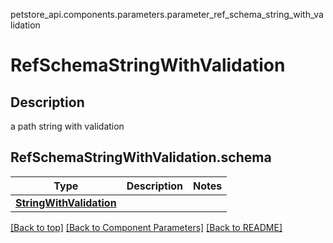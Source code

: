 petstore_api.components.parameters.parameter_ref_schema_string_with_validation
# RefSchemaStringWithValidation

## Description
a path string with validation
## <a id="parameter_ref_schema_string_with_validationorg.openapijsonschematools.codegen.model.CodegenKey@a84ae5f4schema" >RefSchemaStringWithValidation.schema</a>
Type | Description  | Notes
------------- | ------------- | -------------
[**StringWithValidation**](../../components/schema/string_with_validation.StringWithValidation.md) |  | 


[[Back to top]](#top) [[Back to Component Parameters]](../../../README.md#Component-Parameters) [[Back to README]](../../../README.md)
